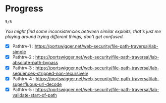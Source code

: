 # Progress

```bash
5/6
```

*You might find some inconsistencies between similar exploits, that's just me playing around trying different things, don't get confused.*

  - [x] Pathtrv-1 : https://portswigger.net/web-security/file-path-traversal/lab-simple
  - [x] Pathtrv-2 : https://portswigger.net/web-security/file-path-traversal/lab-absolute-path-bypass
  - [x] Pathtrv-3 : https://portswigger.net/web-security/file-path-traversal/lab-sequences-stripped-non-recursively
  - [x] Pathtrv-4 : https://portswigger.net/web-security/file-path-traversal/lab-superfluous-url-decode
  - [x] Pathtrv-5 : https://portswigger.net/web-security/file-path-traversal/lab-validate-start-of-path
